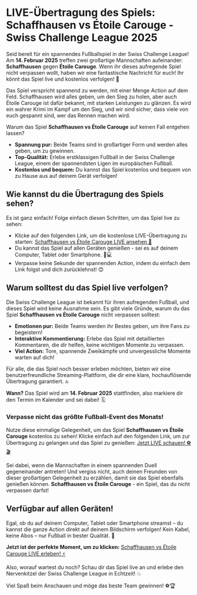 # LIVE-Übertragung des Spiels: Schaffhausen vs Étoile Carouge - Swiss Challenge League 2025

Seid bereit für ein spannendes Fußballspiel in der Swiss Challenge League! Am **14. Februar 2025** treffen zwei großartige Mannschaften aufeinander: **Schaffhausen** gegen **Étoile Carouge**. Wenn ihr dieses aufregende Spiel nicht verpassen wollt, haben wir eine fantastische Nachricht für euch! Ihr könnt das Spiel live und kostenlos verfolgen! 🎉

Das Spiel verspricht spannend zu werden, mit einer Menge Action auf dem Feld. Schaffhausen wird alles geben, um den Sieg zu holen, aber auch Étoile Carouge ist dafür bekannt, mit starken Leistungen zu glänzen. Es wird ein wahrer Krimi im Kampf um den Sieg, und wir sind sicher, dass viele von euch gespannt sind, wer das Rennen machen wird.

Warum das Spiel **Schaffhausen vs Étoile Carouge** auf keinen Fall entgehen lassen?

- **Spannung pur:** Beide Teams sind in großartiger Form und werden alles geben, um zu gewinnen.
- **Top-Qualität:** Erlebe erstklassigen Fußball in der Swiss Challenge League, einem der spannendsten Ligen im europäischen Fußball.
- **Kostenlos und bequem:** Du kannst das Spiel kostenlos und bequem von zu Hause aus auf deinem Gerät verfolgen!

## Wie kannst du die Übertragung des Spiels sehen?

Es ist ganz einfach! Folge einfach diesen Schritten, um das Spiel live zu sehen:

- Klicke auf den folgenden Link, um die kostenlose LIVE-Übertragung zu starten: [Schaffhausen vs Étoile Carouge LIVE ansehen 🎥](https://tinyurl.com/livestreamfreeo?st=Schaffhausen+vs+%C3%89toile+Carouge&si=ghc)
- Du kannst das Spiel auf allen Geräten genießen - sei es auf deinem Computer, Tablet oder Smartphone. 📱💻
- Verpasse keine Sekunde der spannenden Action, indem du einfach dem Link folgst und dich zurücklehnst! 😊

## Warum solltest du das Spiel live verfolgen?

Die Swiss Challenge League ist bekannt für ihren aufregenden Fußball, und dieses Spiel wird keine Ausnahme sein. Es gibt viele Gründe, warum du das Spiel **Schaffhausen vs Étoile Carouge** nicht verpassen solltest:

- **Emotionen pur:** Beide Teams werden ihr Bestes geben, um ihre Fans zu begeistern!
- **Interaktive Kommentierung:** Erlebe das Spiel mit detaillierten Kommentaren, die dir helfen, keine wichtigen Momente zu verpassen.
- **Viel Action:** Tore, spannende Zweikämpfe und unvergessliche Momente warten auf dich!

Für alle, die das Spiel noch besser erleben möchten, bieten wir eine benutzerfreundliche Streaming-Plattform, die dir eine klare, hochauflösende Übertragung garantiert. 🔝

**Wann?** Das Spiel wird am **14. Februar 2025** stattfinden, also markiere dir den Termin im Kalender und sei dabei! 🗓️

### Verpasse nicht das größte Fußball-Event des Monats!

Nutze diese einmalige Gelegenheit, um das Spiel **Schaffhausen vs Étoile Carouge** kostenlos zu sehen! Klicke einfach auf den folgenden Link, um zur Übertragung zu gelangen und das Spiel zu genießen: [Jetzt LIVE schauen! ⚽🎬](https://tinyurl.com/livestreamfreeo?st=Schaffhausen+vs+%C3%89toile+Carouge&si=ghc)

Sei dabei, wenn die Mannschaften in einem spannenden Duell gegeneinander antreten! Und vergiss nicht, auch deinen Freunden von dieser großartigen Gelegenheit zu erzählen, damit sie das Spiel ebenfalls genießen können. **Schaffhausen vs Étoile Carouge** - ein Spiel, das du nicht verpassen darfst!

## Verfügbar auf allen Geräten!

Egal, ob du auf deinem Computer, Tablet oder Smartphone streamst – du kannst die ganze Action direkt auf deinem Bildschirm verfolgen! Kein Kabel, keine Abos – nur Fußball in bester Qualität. 🎉

**Jetzt ist der perfekte Moment, um zu klicken:** [Schaffhausen vs Étoile Carouge LIVE erleben! ⚡](https://tinyurl.com/livestreamfreeo?st=Schaffhausen+vs+%C3%89toile+Carouge&si=ghc)

Also, worauf wartest du noch? Schau dir das Spiel live an und erlebe den Nervenkitzel der Swiss Challenge League in Echtzeit! 💥

Viel Spaß beim Anschauen und möge das beste Team gewinnen! ⚽🏆

